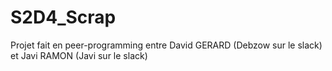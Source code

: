 # S2D4_Scrap

Projet fait en peer-programming entre David GERARD (Debzow sur le slack) et Javi RAMON (Javi sur le slack)
